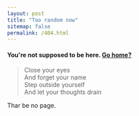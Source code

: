 ```yaml
---
layout: post
title: "Too random now"
sitemap: false
permalink: /404.html
---
```


#### You're not supposed to be here. [Go home?](/)

> Close your eyes  
> And forget your name  
> Step outside yourself  
> And let your thoughts drain  

Thar be no page.
